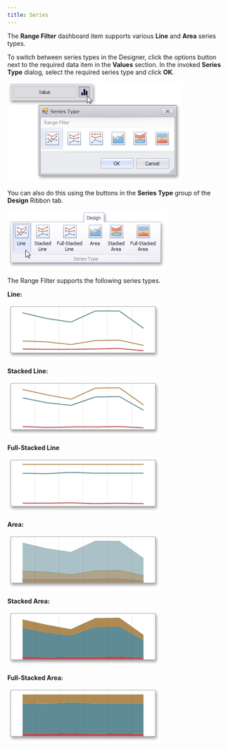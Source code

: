 ```yaml
---
title: Series
---
```

The **Range Filter** dashboard item supports various **Line** and **Area** series types.

To switch between series types in the Designer, click the options button next to the required data item in the **Values** section. In the invoked **Series Type** dialog, select the required series type and click **OK**.

![RangeFilter_SeriesTypes](../../../../images/Img20159.png)

You can also do this using the buttons in the **Series Type** group of the **Design** Ribbon tab.

![RangeFilter_SeriesTypes_Ribbon](../../../../images/Img20158.png)

The Range Filter supports the following series types.

**Line:**

![RangeFilter_SeriesTypes_Line](../../../../images/Img20163.png)

**Stacked Line:**

![RangeFilter_SeriesTypes_StackedLine](../../../../images/Img20165.png)

**Full-Stacked Line**

![RangeFilter_SeriesTypes_FullStackedLine](../../../../images/Img20162.png)

**Area:**

![RangeFilter_SeriesTypes_Area](../../../../images/Img20160.png)

**Stacked Area:**

![RangeFilter_SeriesTypes_StackedArea](../../../../images/Img20164.png)

**Full-Stacked Area:**

![RangeFilter_SeriesTypes_FullStackedArea](../../../../images/Img20161.png)